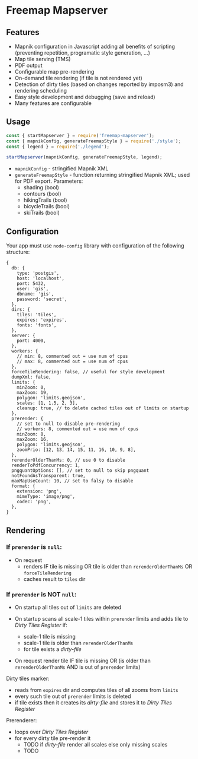 # Freemap Mapserver

## Features

- Mapnik configuration in Javascript adding all benefits of scripting (preventing repetition, programatic style generation, …)
- Map tile serving (TMS)
- PDF output
- Configurable map pre-rendering
- On-demand tile rendering (if tile is not rendered yet)
- Detection of dirty tiles (based on changes reported by imposm3) and rendering scheduling
- Easy style development and debugging (save and reload)
- Many features are configurable

## Usage

```js
const { startMapserver } = require('freemap-mapserver');
const { mapnikConfig, generateFreemapStyle } = require('./style');
const { legend } = require('./legend');

startMapserver(mapnikConfig, generateFreemapStyle, legend);
```

- `mapnikConfig` - stringified Mapnik XML
- `generateFreemapStyle` - function returning stringified Mapnik XML; used for PDF export. Parameters:
  - shading (bool)
  - contours (bool)
  - hikingTrails (bool)
  - bicycleTrails (bool)
  - skiTrails (bool)

## Configuration

Your app must use `node-config` library with configuration of the following structure:

```json5
{
  db: {
    type: 'postgis',
    host: 'localhost',
    port: 5432,
    user: 'gis',
    dbname: 'gis',
    password: 'secret',
  },
  dirs: {
    tiles: 'tiles',
    expires: 'expires',
    fonts: 'fonts',
  },
  server: {
    port: 4000,
  },
  workers: {
    // min: 8, commented out = use num of cpus
    // max: 8, commented out = use num of cpus
  },
  forceTileRendering: false, // useful for style development
  dumpXml: false,
  limits: {
    minZoom: 0,
    maxZoom: 19,
    polygon: 'limits.geojson',
    scales: [1, 1.5, 2, 3],
    cleanup: true, // to delete cached tiles out of limits on startup
  },
  prerender: {
    // set to null to disable pre-rendering
    // workers: 8, commented out = use num of cpus
    minZoom: 8,
    maxZoom: 16,
    polygon: 'limits.geojson',
    zoomPrio: [12, 13, 14, 15, 11, 16, 10, 9, 8],
  },
  rerenderOlderThanMs: 0, // use 0 to disable
  renderToPdfConcurrency: 1,
  pngquantOptions: [], // set to null to skip pngquant
  notFoundAsTransparent: true,
  maxMapUseCount: 10, // set to falsy to disable
  format: {
    extension: 'png',
    mimeType: 'image/png',
    codec: 'png',
  },
}
```

## Rendering

### If `prerender` is `null`:

- On request
  - renders IF tile is missing OR tile is older than `rerenderOlderThanMs` OR `forceTileRendering`
  - caches result to `tiles` dir

### If `prerender` is NOT `null`:

- On startup all tiles out of `limits` are deleted

- On startup scans all scale-1 tiles within `prerender` limits and adds tile to _Dirty Tiles Register_ if:

  - scale-1 tile is missing
  - scale-1 tile is older than `rerenderOlderThanMs`
  - for tile exists a _dirty-file_

- On request render tile IF tile is missing OR (is older than `rerenderOlderThanMs` AND is out of `prerender` limits)

Dirty tiles marker:

- reads from `expires` dir and computes tiles of all zooms from `limits`
- every such tile out of `prerender` limits is deleted
- if tile exists then it creates its _dirty-file_ and stores it to _Dirty Tiles Register_

Prerenderer:

- loops over _Dirty Tiles Register_
- for every dirty tile pre-render it
  - TODO if _dirty-file_ render all scales else only missing scales
  - TODO
